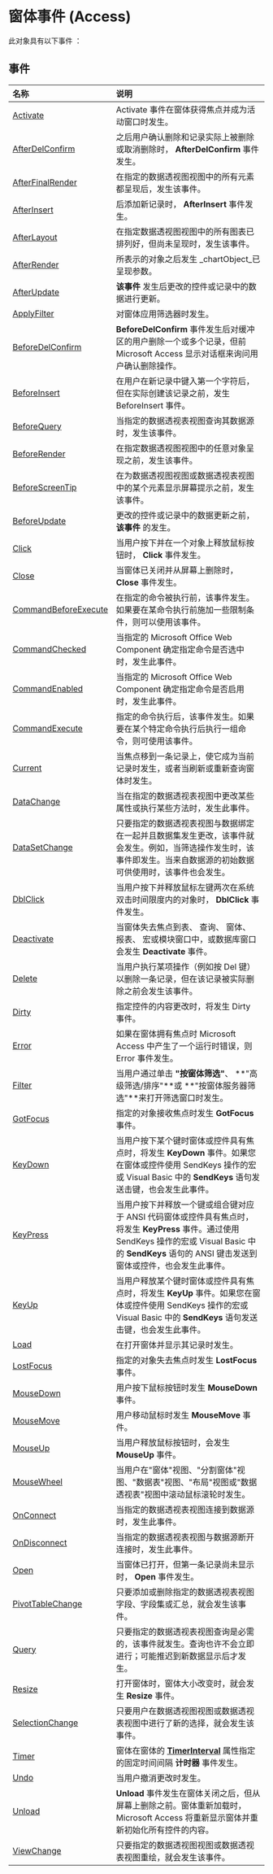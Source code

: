 
# 窗体事件 (Access)
此对象具有以下事件 ：

## 事件



|**名称**|**说明**|
|:-----|:-----|
|[Activate](1409c52b-8a77-0e0d-1a26-7dc4ce8bb320.md)|Activate 事件在窗体获得焦点并成为活动窗口时发生。|
|[AfterDelConfirm](49f6f575-6f67-08b0-a2aa-913c8182cbe9.md)|之后用户确认删除和记录实际上被删除或取消删除时，  **AfterDelConfirm** 事件发生。|
|[AfterFinalRender](89f9cbb5-f002-4783-dc70-17878763e486.md)|在指定的数据透视图视图中的所有元素都呈现后，发生该事件。|
|[AfterInsert](07140c13-ce7c-91f2-7451-d7f834653ef2.md)|后添加新记录时，  **AfterInsert** 事件发生。|
|[AfterLayout](3b500c32-e1aa-ad06-432f-981253767c3d.md)|在指定数据透视图视图中的所有图表已排列好，但尚未呈现时，发生该事件。|
|[AfterRender](3232d72f-4dd4-9797-d9cb-5ac616c68c71.md)|所表示的对象之后发生 _chartObject_已呈现参数。|
|[AfterUpdate](b622d8c9-4802-a915-5cd4-f8a91ba57099.md)|**该事件** 发生后更改的控件或记录中的数据进行更新。|
|[ApplyFilter](c8aafdbf-1693-21cf-5bdd-1ea6d702aa58.md)|对窗体应用筛选器时发生。|
|[BeforeDelConfirm](36b9147a-6bfb-d386-117a-b65cc4659da8.md)|**BeforeDelConfirm** 事件发生后对缓冲区的用户删除一个或多个记录，但前 Microsoft Access 显示对话框来询问用户确认删除操作。|
|[BeforeInsert](de0f6b1a-fc11-4000-2c0c-b0ad9ccfccc2.md)|在用户在新记录中键入第一个字符后，但在实际创建该记录之前，发生 BeforeInsert 事件。|
|[BeforeQuery](07d9ba3f-25dc-f448-5c99-8c1e4ca5ab20.md)|当指定的数据透视表视图查询其数据源时，发生该事件。|
|[BeforeRender](5661065e-472d-c073-948c-40b19c965848.md)|在指定数据透视图视图中的任意对象呈现之前，发生该事件。|
|[BeforeScreenTip](08e67747-9023-e880-c246-1aa9e9c447ed.md)|在为数据透视图视图或数据透视表视图中的某个元素显示屏幕提示之前，发生该事件。|
|[BeforeUpdate](b783fcab-f697-a464-820c-712eac46cb4b.md)|更改的控件或记录中的数据更新之前， **该事件** 的发生。|
|[Click](43cf0568-c645-60eb-3c46-d9dd0b147d8d.md)|当用户按下并在一个对象上释放鼠标按钮时，  **Click** 事件发生。|
|[Close](e65fe7e0-efc1-dabc-4b2c-787af465ade0.md)|当窗体已关闭并从屏幕上删除时，  **Close** 事件发生。|
|[CommandBeforeExecute](4fb1c072-3781-8a52-bc9a-2e26d2738789.md)|在指定的命令被执行前，该事件发生。如果要在某命令执行前施加一些限制条件，则可以使用该事件。|
|[CommandChecked](ec30f538-bbd2-9935-1ad9-5210f457b15f.md)|当指定的 Microsoft Office Web Component 确定指定命令是否选中时，发生此事件。|
|[CommandEnabled](4a9ff0dc-5ed2-e841-97d3-a1c4a7ed4d42.md)|当指定的 Microsoft Office Web Component 确定指定命令是否启用时，发生此事件。|
|[CommandExecute](b4b3bc8e-3e95-5120-ed7e-e17b2f8f23ba.md)|指定的命令执行后，该事件发生。如果要在某个特定命令执行后执行一组命令，则可使用该事件。|
|[Current](44961599-2b0a-874e-be64-1e29f47f839f.md)|当焦点移到一条记录上，使它成为当前记录时发生，或者当刷新或重新查询窗体时发生。|
|[DataChange](026fddb4-2a43-095c-9460-98c12378735c.md)|当在指定的数据透视表视图中更改某些属性或执行某些方法时，发生此事件。|
|[DataSetChange](b266f48e-ccf9-1be1-edfb-f99892b09c97.md)|只要指定的数据透视表视图与数据绑定在一起并且数据集发生更改，该事件就会发生。例如，当筛选操作发生时，该事件即发生。当来自数据源的初始数据可供使用时，该事件也会发生。|
|[DblClick](bac58ee6-3fd8-696e-67d2-ab533760de11.md)|当用户按下并释放鼠标左键两次在系统双击时间限度内的对象时，  **DblClick** 事件发生。|
|[Deactivate](8702b30b-d38e-fcb6-141e-0ac4e53c63ad.md)|当窗体失去焦点到表、 查询、 窗体、 报表、 宏或模块窗口中，或数据库窗口会发生 **Deactivate** 事件。|
|[Delete](89916f81-ec7a-f322-d4e6-a4a42db523cf.md)|当用户执行某项操作（例如按 Del 键）以删除一条记录，但在该记录被实际删除之前会发生该事件。|
|[Dirty](e0bcf968-7176-bd24-29c4-d3f014f57adb.md)|指定控件的内容更改时，将发生 Dirty 事件。|
|[Error](ed8229fb-4169-8be5-dc2e-a543ca3bfff3.md)|如果在窗体拥有焦点时 Microsoft Access 中产生了一个运行时错误，则 Error 事件发生。|
|[Filter](265f3397-3dc9-21b3-ebac-55fb4e1261c0.md)|当用户通过单击 **"按窗体筛选"**、 **"高级筛选/排序"**或 **"按窗体服务器筛选"**来打开筛选窗口时发生。|
|[GotFocus](ded3dc26-938e-adb2-8017-e72dd83c9742.md)|指定的对象接收焦点时发生 **GotFocus** 事件。|
|[KeyDown](ceb66db0-695a-e3b1-f0f7-6c9bd9191b2b.md)|当用户按下某个键时窗体或控件具有焦点时，将发生 **KeyDown** 事件。如果您在窗体或控件使用 SendKeys 操作的宏或 Visual Basic 中的 **SendKeys** 语句发送击键，也会发生此事件。|
|[KeyPress](62ebe014-955a-e47e-6506-f7be9aa44de6.md)|当用户按下并释放一个键或组合键对应于 ANSI 代码窗体或控件具有焦点时，将发生 **KeyPress** 事件。通过使用 SendKeys 操作的宏或 Visual Basic 中的 **SendKeys** 语句的 ANSI 键击发送到窗体或控件，也会发生此事件。|
|[KeyUp](dbef316c-6362-f330-0931-e109e1381907.md)|当用户释放某个键时窗体或控件具有焦点时，将发生 **KeyUp** 事件。如果您在窗体或控件使用 SendKeys 操作的宏或 Visual Basic 中的 **SendKeys** 语句发送击键，也会发生此事件。|
|[Load](a7547066-e1eb-6cdc-a170-2ee222081720.md)|在打开窗体并显示其记录时发生。|
|[LostFocus](09aa4b18-f4b2-024e-14c0-476faa76f209.md)|指定的对象失去焦点时发生 **LostFocus** 事件。|
|[MouseDown](09b8822b-9e13-3640-5fab-77fd00d8b68f.md)|用户按下鼠标按钮时发生 **MouseDown** 事件。|
|[MouseMove](e255bb17-4997-9290-cd13-1a61666017b2.md)|用户移动鼠标时发生 **MouseMove** 事件。|
|[MouseUp](b397f122-24ec-18f9-779b-d8431664abc1.md)|当用户释放鼠标按钮时，会发生 **MouseUp** 事件。|
|[MouseWheel](eec18d43-1cee-463c-37e6-760eccb0b890.md)|当用户在"窗体"视图、"分割窗体"视图、"数据表"视图、"布局"视图或"数据透视表"视图中滚动鼠标滚轮时发生。|
|[OnConnect](39966052-0e06-bde9-142f-ee74d16a9973.md)|当指定的数据透视表视图连接到数据源时，发生此事件。|
|[OnDisconnect](b5b2a18b-d159-c122-c35e-fe749d755f0e.md)|当指定的数据透视表视图与数据源断开连接时，发生此事件。|
|[Open](8638e6d9-29af-a007-44f5-9bada14adb29.md)|当窗体已打开，但第一条记录尚未显示时，  **Open** 事件发生。|
|[PivotTableChange](8b4a8c9a-c8a3-648d-968d-edcb7cb94956.md)|只要添加或删除指定的数据透视表视图字段、字段集或汇总，就会发生该事件。|
|[Query](f3070a6f-3064-b496-ff9f-4da165205f90.md)|只要指定的数据透视表视图查询是必需的，该事件就发生。查询也许不会立即进行；可能推迟到新数据显示后才发生。|
|[Resize](de57e9bf-e4fd-174e-4d56-9ea813ab92ce.md)|打开窗体时，窗体大小改变时，就会发生 **Resize** 事件。|
|[SelectionChange](4c815a6d-4971-6cbd-16ad-905e93ec1b52.md)|只要用户在数据透视图视图或数据透视表视图中进行了新的选择，就会发生该事件。|
|[Timer](395c62a1-5731-01b8-a4ea-852bfb30572f.md)|窗体在窗体的 **[TimerInterval](ee56bcf8-20cb-9d86-ed17-3b85ac88f6f1.md)** 属性指定的固定时间间隔 **计时器** 事件发生。|
|[Undo](fdcf98c1-c560-1c29-586d-6c4eb4a6ccd0.md)|当用户撤消更改时发生。|
|[Unload](13f1f7f4-9d69-128f-7e02-f3d3b99ec0f4.md)|**Unload** 事件发生在窗体关闭之后，但从屏幕上删除之前。窗体重新加载时，Microsoft Access 将重新显示窗体并重新初始化所有控件的内容。|
|[ViewChange](a3788eca-783f-cb5d-1a7b-1c4a23648629.md)|只要指定的数据透视图视图或数据透视表视图重绘，就会发生该事件。|
